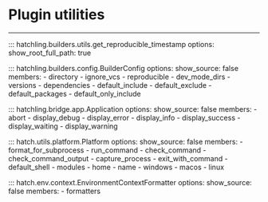 # Plugin utilities

-----

::: hatchling.builders.utils.get_reproducible_timestamp
    options:
      show_root_full_path: true

::: hatchling.builders.config.BuilderConfig
    options:
      show_source: false
      members:
      - directory
      - ignore_vcs
      - reproducible
      - dev_mode_dirs
      - versions
      - dependencies
      - default_include
      - default_exclude
      - default_packages
      - default_only_include

::: hatchling.bridge.app.Application
    options:
      show_source: false
      members:
      - abort
      - display_debug
      - display_error
      - display_info
      - display_success
      - display_waiting
      - display_warning

::: hatch.utils.platform.Platform
    options:
      show_source: false
      members:
      - format_for_subprocess
      - run_command
      - check_command
      - check_command_output
      - capture_process
      - exit_with_command
      - default_shell
      - modules
      - home
      - name
      - windows
      - macos
      - linux

::: hatch.env.context.EnvironmentContextFormatter
    options:
      show_source: false
      members:
      - formatters
